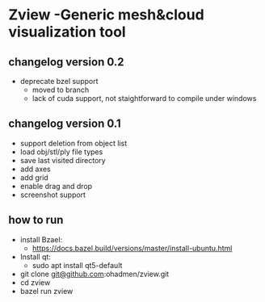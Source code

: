 # Zview -Generic mesh&cloud visualization tool

## changelog version 0.2
* deprecate bzel support
	* moved to branch
	* lack of cuda support, not staightforward to compile under windows

## changelog version 0.1
* support deletion from object list
* load obj/stl/ply file types
* save last visited directory
* add axes
* add grid
* enable drag and drop
* screenshot support

## how to run
* install Bzael:
    * https://docs.bazel.build/versions/master/install-ubuntu.html
* Install qt:
    * sudo apt install qt5-default
* git clone git@github.com:ohadmen/zview.git
* cd zview
* bazel run zview